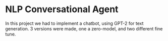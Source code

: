 # NLP Conversational Agent

In this project we had to implement a chatbot, using GPT-2 for text generation. 3 versions were made, one a zero-model, and two different fine tune.


